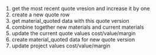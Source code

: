 1. get the most recent quote vresion and increase it by one
2. create a new quote row
3. get material_quoted data with this quote version
4. combine together new materials and current materials
5. update the current quote values cost/value/margin
6. create material_quoted data for new quote version
7. update project values cost/value/margin
